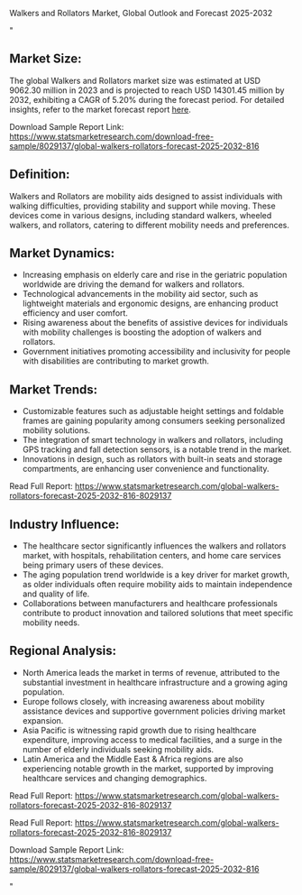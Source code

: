 Walkers and Rollators Market, Global Outlook and Forecast 2025-2032

"<html>
<body>
<h2>Market Size:</h2>
<p>The global Walkers and Rollators market size was estimated at USD 9062.30 million in 2023 and is projected to reach USD 14301.45 million by 2032, exhibiting a CAGR of 5.20% during the forecast period. For detailed insights, refer to the market forecast report <a href='https://www.statsmarketresearch.com/global-walkers-rollators-forecast-2025-2032-816-8029137'>here</a>.</p>
<p>Download Sample Report Link: <a href='https://www.statsmarketresearch.com/download-free-sample/8029137/global-walkers-rollators-forecast-2025-2032-816'>https://www.statsmarketresearch.com/download-free-sample/8029137/global-walkers-rollators-forecast-2025-2032-816</a></p>

<h2>Definition:</h2>
<p>Walkers and Rollators are mobility aids designed to assist individuals with walking difficulties, providing stability and support while moving. These devices come in various designs, including standard walkers, wheeled walkers, and rollators, catering to different mobility needs and preferences.</p>

<h2>Market Dynamics:</h2>
<ul>
  <li>Increasing emphasis on elderly care and rise in the geriatric population worldwide are driving the demand for walkers and rollators.</li>
  <li>Technological advancements in the mobility aid sector, such as lightweight materials and ergonomic designs, are enhancing product efficiency and user comfort.</li>
  <li>Rising awareness about the benefits of assistive devices for individuals with mobility challenges is boosting the adoption of walkers and rollators.</li>
  <li>Government initiatives promoting accessibility and inclusivity for people with disabilities are contributing to market growth.</li>
</ul>

<h2>Market Trends:</h2>
<ul>
  <li>Customizable features such as adjustable height settings and foldable frames are gaining popularity among consumers seeking personalized mobility solutions.</li>
  <li>The integration of smart technology in walkers and rollators, including GPS tracking and fall detection sensors, is a notable trend in the market.</li>
  <li>Innovations in design, such as rollators with built-in seats and storage compartments, are enhancing user convenience and functionality.</li>
</ul>
<p>Read Full Report: <a href='https://www.statsmarketresearch.com/global-walkers-rollators-forecast-2025-2032-816-8029137'>https://www.statsmarketresearch.com/global-walkers-rollators-forecast-2025-2032-816-8029137</a></p>

<h2>Industry Influence:</h2>
<ul>
  <li>The healthcare sector significantly influences the walkers and rollators market, with hospitals, rehabilitation centers, and home care services being primary users of these devices.</li>
  <li>The aging population trend worldwide is a key driver for market growth, as older individuals often require mobility aids to maintain independence and quality of life.</li>
  <li>Collaborations between manufacturers and healthcare professionals contribute to product innovation and tailored solutions that meet specific mobility needs.</li>
</ul>

<h2>Regional Analysis:</h2>
<ul>
  <li>North America leads the market in terms of revenue, attributed to the substantial investment in healthcare infrastructure and a growing aging population.</li>
  <li>Europe follows closely, with increasing awareness about mobility assistance devices and supportive government policies driving market expansion.</li>
  <li>Asia Pacific is witnessing rapid growth due to rising healthcare expenditure, improving access to medical facilities, and a surge in the number of elderly individuals seeking mobility aids.</li>
  <li>Latin America and the Middle East & Africa regions are also experiencing notable growth in the market, supported by improving healthcare services and changing demographics.</li>
</ul>
<p>Read Full Report: <a href='https://www.statsmarketresearch.com/global-walkers-rollators-forecast-2025-2032-816-8029137'>https://www.statsmarketresearch.com/global-walkers-rollators-forecast-2025-2032-816-8029137</a></p>

<p>Read Full Report: <a href='https://www.statsmarketresearch.com/global-walkers-rollators-forecast-2025-2032-816-8029137'>https://www.statsmarketresearch.com/global-walkers-rollators-forecast-2025-2032-816-8029137</a></p>
<p>Download Sample Report Link: <a href='https://www.statsmarketresearch.com/download-free-sample/8029137/global-walkers-rollators-forecast-2025-2032-816'>https://www.statsmarketresearch.com/download-free-sample/8029137/global-walkers-rollators-forecast-2025-2032-816</a></p>
</body>
</html>
</html>"
